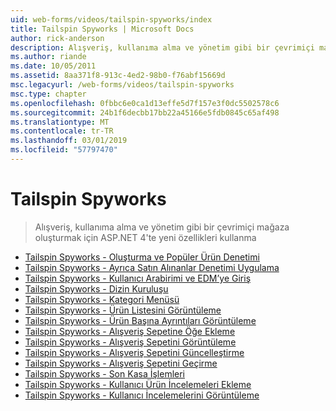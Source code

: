 ```yaml
---
uid: web-forms/videos/tailspin-spyworks/index
title: Tailspin Spyworks | Microsoft Docs
author: rick-anderson
description: Alışveriş, kullanıma alma ve yönetim gibi bir çevrimiçi mağaza oluşturmak için ASP.NET 4'te yeni özellikleri kullanma
ms.author: riande
ms.date: 10/05/2011
ms.assetid: 8aa371f8-913c-4ed2-98b0-f76abf15669d
msc.legacyurl: /web-forms/videos/tailspin-spyworks
msc.type: chapter
ms.openlocfilehash: 0fbbc6e0ca1d13effe5d7f157e3f0dc5502578c6
ms.sourcegitcommit: 24b1f6decbb17bb22a45166e5fdb0845c65af498
ms.translationtype: MT
ms.contentlocale: tr-TR
ms.lasthandoff: 03/01/2019
ms.locfileid: "57797470"
---
```

<a name="tailspin-spyworks"></a>Tailspin Spyworks
====================
> Alışveriş, kullanıma alma ve yönetim gibi bir çevrimiçi mağaza oluşturmak için ASP.NET 4'te yeni özellikleri kullanma


- [Tailspin Spyworks - Oluşturma ve Popüler Ürün Denetimi](tailspin-spyworks-creating-and-using-the-popular-products-control.md)
- [Tailspin Spyworks - Ayrıca Satın Alınanlar Denetimi Uygulama](tailspin-spyworks-implementing-and-using-the-also-purchased-control.md)
- [Tailspin Spyworks - Kullanıcı Arabirimi ve EDM’ye Giriş](tailspin-spyworks-intro-ui-and-edm.md)
- [Tailspin Spyworks - Dizin Kuruluşu](tailspin-spyworks-directory-organization.md)
- [Tailspin Spyworks - Kategori Menüsü](tailspin-spyworks-category-menu.md)
- [Tailspin Spyworks - Ürün Listesini Görüntüleme](tailspin-spyworks-display-the-product-list.md)
- [Tailspin Spyworks - Ürün Başına Ayrıntıları Görüntüleme](tailspin-spyworks-display-per-product-details.md)
- [Tailspin Spyworks - Alışveriş Sepetine Öğe Ekleme](tailspin-spyworks-adding-items-to-the-shopping-cart.md)
- [Tailspin Spyworks - Alışveriş Sepetini Görüntüleme](tailspin-spyworks-display-shopping-cart.md)
- [Tailspin Spyworks - Alışveriş Sepetini Güncelleştirme](tailspin-spyworks-update-the-shopping-cart.md)
- [Tailspin Spyworks - Alışveriş Sepetini Geçirme](tailspin-spyworks-migrate-the-shopping-cart.md)
- [Tailspin Spyworks - Son Kasa İşlemleri](tailspin-spyworks-final-check-out.md)
- [Tailspin Spyworks - Kullanıcı Ürün İncelemeleri Ekleme](tailspin-spyworks-adding-user-product-reviews.md)
- [Tailspin Spyworks - Kullanıcı İncelemelerini Görüntüleme](tailspin-spyworks-displaying-user-reviews.md)
